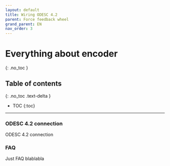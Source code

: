 ```yaml
---
layout: default
title: Wiring ODESC 4.2
parent: Force feedback wheel
grand_parent: EN
nav_order: 3
---
```


# Everything about encoder
{: .no_toc }

## Table of contents
{: .no_toc .text-delta }

- TOC
{:toc}

---

### ODESC 4.2 connection
ODESC 4.2 connection

### FAQ
Just FAQ blablabla